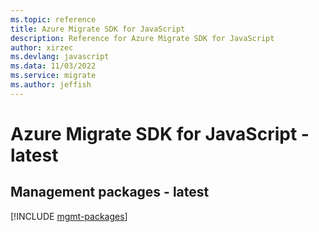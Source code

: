 ```yaml
---
ms.topic: reference
title: Azure Migrate SDK for JavaScript
description: Reference for Azure Migrate SDK for JavaScript
author: xirzec
ms.devlang: javascript
ms.data: 11/03/2022
ms.service: migrate
ms.author: jeffish
---
```

# Azure Migrate SDK for JavaScript - latest

## Management packages - latest
[!INCLUDE [mgmt-packages](migrate-mgmt-index.md)]